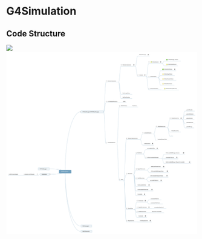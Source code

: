 # G4Simulation

## Code Structure

![](http://naotu.baidu.com/file/dc04ae893c1c7d25519dc7f0190b9aee?token=db10474eb2b608e9)
![](G4Simulation.svg)
